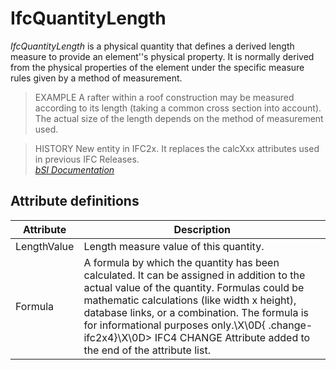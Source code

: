 IfcQuantityLength
=================
_IfcQuantityLength_ is a physical quantity that defines a derived length
measure to provide an element''s physical property. It is normally derived
from the physical properties of the element under the specific measure rules
given by a method of measurement.  
  
> EXAMPLE  A rafter within a roof construction may be measured according to
> its length (taking a common cross section into account). The actual size of
> the length depends on the method of measurement used.  
  
> HISTORY  New entity in IFC2x. It replaces the calcXxx attributes used in
> previous IFC Releases.  
[ _bSI
Documentation_](https://standards.buildingsmart.org/IFC/DEV/IFC4_2/FINAL/HTML/schema/ifcquantityresource/lexical/ifcquantitylength.htm)


Attribute definitions
---------------------
| Attribute   | Description                                                                                                                                                                                                                                                                                                                                                           |
|-------------|-----------------------------------------------------------------------------------------------------------------------------------------------------------------------------------------------------------------------------------------------------------------------------------------------------------------------------------------------------------------------|
| LengthValue | Length measure value of this quantity.                                                                                                                                                                                                                                                                                                                                |
| Formula     | A formula by which the quantity has been calculated. It can be assigned in addition to the actual value of the quantity. Formulas could be mathematic calculations (like width x height), database links, or a combination. The formula is for informational purposes only.\X\0D{ .change-ifc2x4}\X\0D> IFC4 CHANGE Attribute added to the end of the attribute list. |

